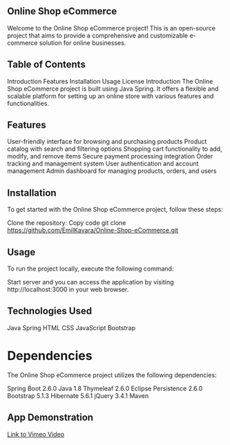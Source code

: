 ## Online Shop eCommerce
Welcome to the Online Shop eCommerce project! This is an open-source project that aims to provide a comprehensive and customizable e-commerce solution for online businesses.

## Table of Contents
Introduction
Features
Installation
Usage
License
Introduction
The Online Shop eCommerce project is built using Java Spring. It offers a flexible and scalable platform for setting up an online store with various features and functionalities.

## Features
User-friendly interface for browsing and purchasing products
Product catalog with search and filtering options
Shopping cart functionality to add, modify, and remove items
Secure payment processing integration
Order tracking and management system
User authentication and account management
Admin dashboard for managing products, orders, and users

## Installation
To get started with the Online Shop eCommerce project, follow these steps:

Clone the repository:
Copy code
git clone https://github.com/EmilKavara/Online-Shop-eCommerce.git

## Usage
To run the project locally, execute the following command:

Start server and you can access the application by visiting http://localhost:3000 in your web browser.

## Technologies Used

Java
Spring
HTML
CSS
JavaScript
Bootstrap

# Dependencies
The Online Shop eCommerce project utilizes the following dependencies:

Spring Boot 2.6.0
Java 1.8
Thymeleaf 2.6.0
Eclipse Persistence 2.6.0
Bootstrap 5.1.3
Hibernate 5.6.1
jQuery 3.4.1
Maven

## App Demonstration 

[Link to Vimeo Video](https://vimeo.com/827428057)




